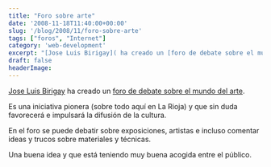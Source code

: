 ```yaml
---
title: "Foro sobre arte"
date: '2008-11-18T11:40:00+00:00'
slug: '/blog/2008/11/foro-sobre-arte'
tags: ["foros", "Internet"]
category: 'web-development'
excerpt: "[Jose Luis Birigay]( ha creado un [foro de debate sobre el mundo del arte]( una iniciativa pionera (sobre todo aquí en La Rioja) y que sin d..."
draft: false
headerImage: 
---
```

[Jose Luis Birigay](http://www.birigay.es/) ha creado un [foro de debate sobre el mundo del arte](http://foro.birigay.es/index.php).

Es una iniciativa pionera (sobre todo aquí en La Rioja) y que sin duda favorecerá e impulsará la difusión de la cultura.

En el foro se puede debatir sobre exposiciones, artistas e incluso comentar ideas y trucos sobre materiales y técnicas.

Una buena idea y que está teniendo muy buena acogida entre el público.

